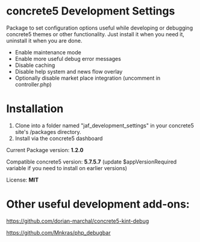# concrete5 Development Settings

Package to set configuration options useful while developing or debugging concrete5 themes or other functionality. Just install it when you need it, uninstall it when you are done.

- Enable maintenance mode
- Enable more useful debug error messages
- Disable caching
- Disable help system and news flow overlay
- Optionally disable market place integration (uncomment in controller.php)

# Installation

1. Clone into a folder named "jaf_development_settings" in your concrete5 site's /packages directory.
2. Install via the concrete5 dashboard

Current Package version: **1.2.0**

Compatible concrete5 version: **5.7.5.7** (update $appVersionRequired variable if you need to install on earlier versions)

License: **MIT**

# Other useful development add-ons:

https://github.com/dorian-marchal/concrete5-kint-debug

https://github.com/Mnkras/php_debugbar
